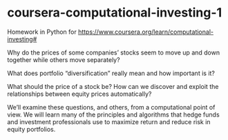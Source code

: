 # coursera-computational-investing-1

Homework in Python for https://www.coursera.org/learn/computational-investing#

Why do the prices of some companies’ stocks seem to move up and down together while others move separately? 

What does portfolio “diversification” really mean and how important is it? 

What should the price of a stock be? How can we discover and exploit the relationships between equity prices automatically? 

We’ll examine these questions, and others, from a computational point of view. We will learn many of the principles and algorithms that hedge funds and investment professionals use to maximize return and reduce risk in equity portfolios.
